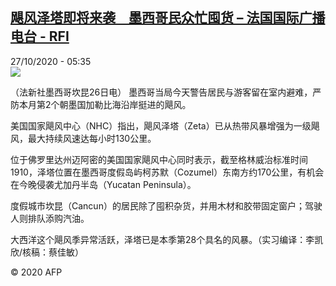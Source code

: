 <!--1603778113000-->
[飓风泽塔即将来袭　墨西哥民众忙囤货 – 法国国际广播电台 - RFI](http://www.rfi.fr//cn/contenu/20201027-%E9%A3%93%E9%A3%8E%E6%B3%BD%E5%A1%94%E5%8D%B3%E5%B0%86%E6%9D%A5%E8%A2%AD%E3%80%80%E5%A2%A8%E8%A5%BF%E5%93%A5%E6%B0%91%E4%BC%97%E5%BF%99%E5%9B%A4%E8%B4%A7)
------

<div>27/10/2020 - 05:35</div><img src="https://s.rfi.fr/media/display/79decc1a-1811-11eb-92ca-005056bf87d6/w:310/p:16x9/int0006b.201027123501.jpg"><div class="t-content__body u-clearfix"><p>（法新社墨西哥坎昆26日电）    墨西哥当局今天警告居民与游客留在室内避难，严防本月第2个朝墨国加勒比海沿岸挺进的飓风。</p><p>    美国国家飓风中心（NHC）指出，飓风泽塔（Zeta）已从热带风暴增强为一级飓风，最大持续风速达每小时130公里。</p><p>    位于佛罗里达州迈阿密的美国国家飓风中心同时表示，截至格林威治标准时间1910，泽塔位置在墨西哥度假岛屿柯苏默（Cozumel）东南方约170公里，有机会在今晚侵袭尤加丹半岛（Yucatan Peninsula）。</p><p>    度假城市坎昆（Cancun）的居民除了囤积杂货，并用木材和胶带固定窗户；驾驶人则排队添购汽油。</p><p>    大西洋这个飓风季异常活跃，泽塔已是本季第28个具名的风暴。（实习编译：李凯欣/核稿：蔡佳敏）</p><p></p><p class="t-copyright">© 2020 AFP</p>        </div>
